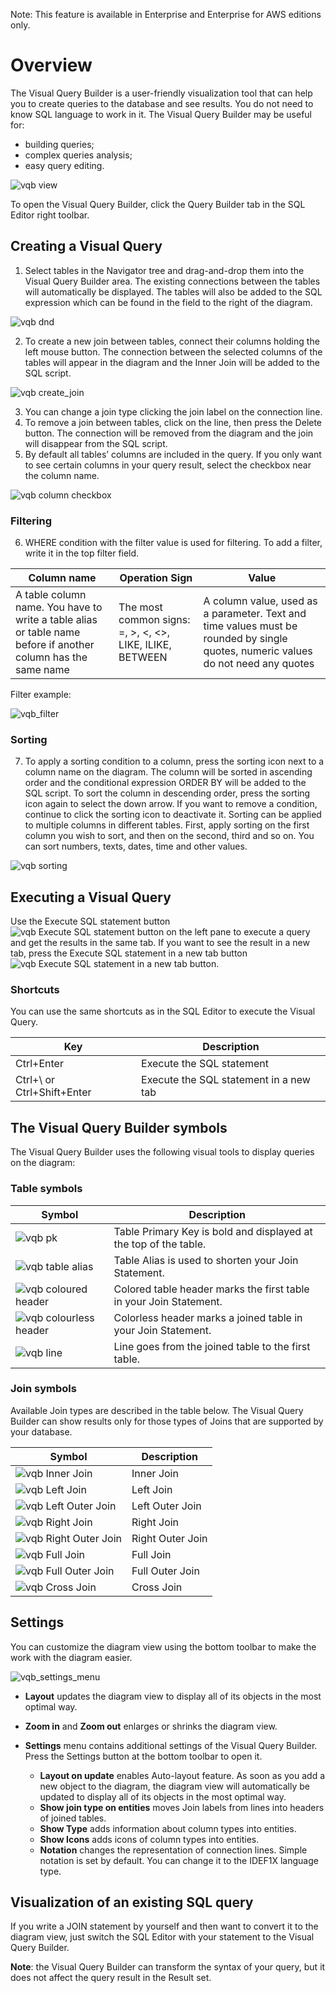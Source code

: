 Note: This feature is available in Enterprise and Enterprise for AWS editions only.

# Overview

The Visual Query Builder is a user-friendly visualization tool that can help you to create queries to the database and see results. You do not need to know SQL language to work in it.
The Visual Query Builder may be useful for:
* building queries;
* complex queries analysis;
* easy query editing.

![vqb view](https://github.com/dbeaver/cloudbeaver-ee/wiki/images/vqb/vqb_cut.png)

To open the Visual Query Builder, click the Query Builder tab in the SQL Editor right toolbar.

## Creating a Visual Query

1. Select tables in the Navigator tree and drag-and-drop them into the Visual Query Builder area. The existing connections between the tables will automatically be displayed. The tables will also be added to the SQL expression which can be found in the field to the right of the diagram.

 ![vqb dnd](https://github.com/dbeaver/cloudbeaver-ee/wiki/images/vqb/dnd.png)

2. To create a new join between tables, connect their columns holding the left mouse button. The connection between the selected columns of the tables will appear in the diagram and the Inner Join will be added to the SQL script. 

 ![vqb create_join](https://github.com/dbeaver/cloudbeaver-ee/wiki/images/vqb/create_join.png)

3. You can change a join type clicking the join label on the connection line.
4. To remove a join between tables, click on the line, then press the Delete button. The connection will be removed from the diagram and the join will disappear from the SQL script.
5. By default all tables’ columns are included in the query. If you only want to see certain columns in your query result, select the checkbox near the column name.

 ![vqb column checkbox](https://github.com/dbeaver/cloudbeaver-ee/wiki/images/vqb/vqb_checkbox.png)

### Filtering

6. WHERE condition with the filter value is used for filtering. To add a filter, write it in the top filter field.

| Column name                                                                                                   | Operation Sign                                                  | Value                                                                                                                            |
|---------------------------------------------------------------------------------------------------------------|-----------------------------------------------------------------|----------------------------------------------------------------------------------------------------------------------------------|
| A table column name. You have to write a table alias or table name before if another column has the same name | The most common signs:  =,  >,  <,  <>,  LIKE,  ILIKE,  BETWEEN | A column value, used as a parameter. Text and time values must be rounded by single quotes, numeric values do not need any quotes |

Filter example:

 ![vqb_filter](https://github.com/dbeaver/cloudbeaver-ee/wiki/images/vqb/vqb_filter.png)

### Sorting

7. To apply a sorting condition to a column, press the sorting icon next to a column name on the diagram. The column will be sorted in ascending order and the conditional expression ORDER BY will be added to the SQL script. 
To sort the column in descending order,  press the sorting icon again to select the down arrow. 
If you want to remove a condition, continue to click the sorting icon to deactivate it. 
Sorting can be applied to multiple columns in different tables. First, apply sorting on the first column you wish to sort, and then on the second, third and so on.
You can sort numbers, texts, dates, time and other values.

 ![vqb sorting](https://github.com/dbeaver/cloudbeaver-ee/wiki/images/vqb/vqb_sorting.png)

## Executing a Visual Query
Use the Execute SQL statement button  ![vqb Execute SQL statement button](https://github.com/dbeaver/cloudbeaver-ee/wiki/images/vqb/execute_statement.png) on the left pane to execute a query and get the results in the same tab. If you want to see the result in a new tab, press the Execute SQL statement in a new tab button ![vqb Execute SQL statement in a new tab button](https://github.com/dbeaver/cloudbeaver-ee/wiki/images/vqb/execute_in_new_tab.png).

### Shortcuts
You can use the same shortcuts as in the SQL Editor to execute the Visual Query.

| Key                        | Description                            |
|----------------------------|----------------------------------------|
| Ctrl+Enter                 | Execute the SQL statement              |
| Ctrl+\ or Ctrl+Shift+Enter | Execute the SQL statement in a new tab |


## The Visual Query Builder symbols
The Visual Query Builder uses the following visual tools to display queries on the diagram:

### Table symbols

| Symbol | Description                                                         |
|--------|---------------------------------------------------------------------|
|![vqb pk](https://github.com/dbeaver/cloudbeaver-ee/wiki/images/vqb/vqb_pk.png)        | Table Primary Key is bold and displayed at the top of the table.    |
|![vqb table alias](https://github.com/dbeaver/cloudbeaver-ee/wiki/images/vqb/vqb_table_alias.png)        | Table Alias is used to shorten your Join Statement.                 |![vqb sorting](https://github.com/dbeaver/cloudbeaver-ee/wiki/images/vqb/vqb_sorting.png)
|![vqb coloured header](https://github.com/dbeaver/cloudbeaver-ee/wiki/images/vqb/vqb_table_header.png)        | Colored table header  marks the first table in your Join Statement. |
|![vqb colourless header](https://github.com/dbeaver/cloudbeaver-ee/wiki/images/vqb/vqb_table_colourless_header.png)        | Colorless header  marks a joined table in your Join Statement.      |
|![vqb line](https://github.com/dbeaver/cloudbeaver-ee/wiki/images/vqb/vqb_line.png)        | Line goes from the joined table to the first table.                 |

### Join symbols
Available Join types are described in the table below. The Visual Query Builder can show results only for those types of Joins that are supported by your database.

| Symbol | Description      |
|--------|------------------|
|![vqb Inner Join ](https://github.com/dbeaver/cloudbeaver-ee/wiki/images/vqb/inner_join.png)        | Inner Join       |
|![vqb Left Join](https://github.com/dbeaver/cloudbeaver-ee/wiki/images/vqb/left_join.png)        | Left Join        |
|![vqb Left Outer Join](https://github.com/dbeaver/cloudbeaver-ee/wiki/images/vqb/left_outer_join.png)        | Left Outer Join  |
|![vqb Right Join](https://github.com/dbeaver/cloudbeaver-ee/wiki/images/vqb/right_join.png)        | Right Join       |
|![vqb Right Outer Join](https://github.com/dbeaver/cloudbeaver-ee/wiki/images/vqb/right_outer_join.png)        | Right Outer Join |
|![vqb Full Join](https://github.com/dbeaver/cloudbeaver-ee/wiki/images/vqb/full_join.png)        | Full Join        |
|![vqb Full Outer Join](https://github.com/dbeaver/cloudbeaver-ee/wiki/images/vqb/full_outer_join.png)        | Full Outer Join  |
|![vqb Cross Join](https://github.com/dbeaver/cloudbeaver-ee/wiki/images/vqb/cross_join.png)        | Cross Join       |


## Settings
You can customize the diagram view using the bottom toolbar to make the work with the diagram easier.

![vqb_settings_menu](https://github.com/dbeaver/cloudbeaver-ee/wiki/images/vqb/vqb_settings_menu.png)

* **Layout** updates the diagram view to display all of its objects in the most optimal way.

* **Zoom in** and **Zoom out** enlarges or shrinks the diagram view.

* **Settings** menu contains additional settings of the Visual Query Builder. Press the Settings button at the bottom toolbar to open it.

  * **Layout on update** enables Auto-layout feature. As soon as you add a new object to the diagram, the diagram view will automatically be updated to display all of its objects in the most optimal way.
  * **Show join type on entities** moves Join labels from lines into headers of joined tables.
  * **Show Type** adds information about column types into entities.
  * **Show Icons** adds icons of column types into entities.
  * **Notation** changes the representation of connection lines. Simple notation is set by default. You can change it to the IDEF1X language type.

## Visualization of an existing SQL query
If you write a JOIN statement by yourself and then want to convert it to the diagram view, just switch the SQL Editor with your statement to the Visual Query Builder.

**Note**: the Visual Query Builder can transform the syntax of your query, but it does not affect the query result in the Result set.
